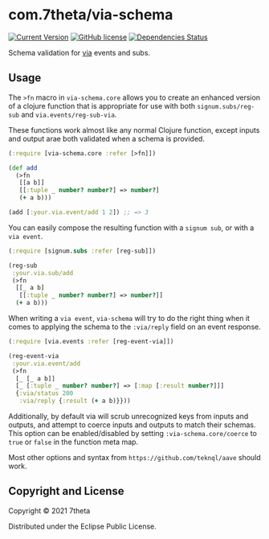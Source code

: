 # com.7theta/via-schema
[![Current Version](https://img.shields.io/clojars/v/com.7theta/via-schema.svg)](https://clojars.org/com.7theta/via-schema)
[![GitHub license](https://img.shields.io/github/license/7theta/via-schema.svg)](LICENSE)
[![Dependencies Status](https://jarkeeper.com/7theta/via-schema/status.svg)](https://jarkeeper.com/7theta/via-schema)

Schema validation for [via](https://github.com/7theta/via) events and subs.

## Usage

The `>fn` macro in `via-schema.core` allows you to create an enhanced
version of a clojure function that is appropriate for use with both
`signum.subs/reg-sub` and `via.events/reg-sub-via`.

These functions work almost like any normal Clojure function, except
inputs and output arae both validated when a schema is provided.

```clojure
(:require [via-schema.core :refer [>fn]])

(def add
  (>fn
   [[a b]]
   [[:tuple _ number? number?] => number?]
   (+ a b)))

(add [:your.via.event/add 1 2]) ;; => 3
```

You can easily compose the resulting function with a `signum sub`,
or with a `via event`.

```clojure
(:require [signum.subs :refer [reg-sub]])

(reg-sub
 :your.via.sub/add
 (>fn
  [[_ a b]
   [[:tuple _ number? number?] => number?]]
  (+ a b)))
```

When writing a `via event`, `via-schema` will try to do the right
thing when it comes to applying the schema to the `:via/reply` field
on an event response. 

```clojure
(:require [via.events :refer [reg-event-via]])

(reg-event-via
 :your.via.event/add
 (>fn
  [_ [_ a b]]
  [_ [:tuple _ number? number?] => [:map [:result number?]]]
  {:via/status 200
   :via/reply {:result (+ a b)}}))
```

Additionally, by default via will scrub unrecognized keys from inputs
and outputs, and attempt to coerce inputs and outputs to match their
schemas. This option can be enabled/disabled by setting
`:via-schema.core/coerce` to `true` or `false` in the function meta
map.

Most other options and syntax from `https://github.com/teknql/aave`
should work.

## Copyright and License

Copyright © 2021 7theta

Distributed under the Eclipse Public License.
